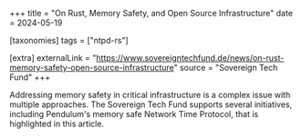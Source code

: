 +++
title = "On Rust, Memory Safety, and Open Source Infrastructure"
date = 2024-05-19

[taxonomies]
tags = ["ntpd-rs"]

[extra]
externalLink = "https://www.sovereigntechfund.de/news/on-rust-memory-safety-open-source-infrastructure"
source = "Sovereign Tech Fund"
+++

Addressing memory safety in critical infrastructure is a complex issue with multiple approaches. The Sovereign Tech Fund supports several initiatives, including Pendulum's memory safe Network Time Protocol, that is highlighted in this article.

<!-- more -->

